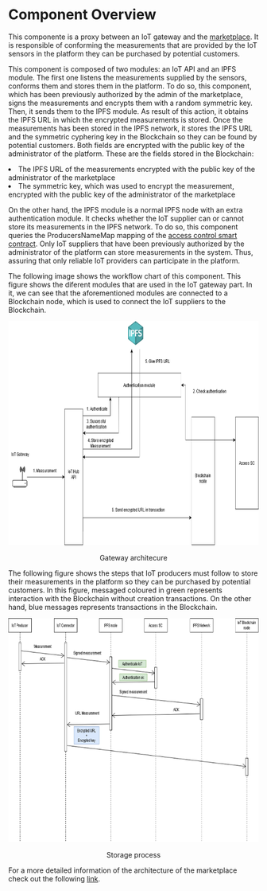 # Component Overview
This componente is a proxy between an IoT gateway and the <a href="https://github.com/igonzaleztak/marketplace">marketplace</a>. It is responsible of conforming the measurements that are provided by the IoT sensors in the platform they can be purchased by potential customers.
<p></p>
This component is composed of two modules: an IoT API and an IPFS module. The first one listens the measurements supplied by the sensors, conforms them and stores them in the platform. To do so, this component, which has been previously authorized by the admin of the marketplace, signs the measurements and encrypts them with a random symmetric key. Then, it sends them to the IPFS module. As result of this action, it obtains the IPFS URL in which the encrypted measurements is stored. Once the measurements has been stored in the IPFS network, it stores the IPFS URL and the symmetric cyphering key in the Blockchain so they can be found by potential customers. Both fields are encrypted with the public key of the administrator of the platform. These are the fields stored in the Blockchain:
<p></P>
<li>The IPFS URL of the measurements encrypted with the public key of the administrator of the marketplace</li>
<li>The symmetric key, which was used to encrypt the measurement, encrypted with the public key of the administrator of the marketplace </li>
<p></p>
On the other hand, the IPFS module is a normal IPFS node with an extra authentication module. It checks whether the IoT supplier can or cannot store its measurements in the IPFS network. To do so, this component queries the ProducersNameMap mapping of the <a href="https://github.com/igonzaleztak/marketplace/blob/ipfs-alternative/storage/contracts/accessContract/accessContract.sol">access control smart contract</a>. Only IoT suppliers that have been previously authorized by the administrator of the platform can store measurements in the system. Thus, assuring that only reliable IoT providers can participate in the platform.
<p></p>
The following image shows the workflow chart of this component. This figure shows the diferent modules that are used in the IoT gateway part. In it, we can see that the aforementioned modules are connected to a Blockchain node, which is used to connect the IoT suppliers to the Blockchain.
<p></p>
<p align="center">
  <img src="docs\images\iot-gateway-workflow.png" height="450px" width="800px" alt="Image">
  <p align="center" id="gen-arch">Gateway architecure</p>
</p>
<p></p>
The following figure shows the steps that IoT producers must follow to store their measurements in the platform so they can be purchased by potential customers. In this figure, messaged coloured in green represents interaction with the Blockchain without creation transactions. On the other hand, blue messages represents transactions in the Blockchain.
<p></p>
<p align="center">
  <img src="docs\images\auth-scheme.png" height="450px" width="800px" alt="Image">
  <p align="center" id="communication-scheme">Storage process</p>
</p>
<p></p>
For a more detailed information of the architecture of the marketplace check out the following <a href="https://github.com/igonzaleztak/marketplace">link</a>.